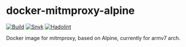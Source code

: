 # docker-mitmproxy-alpine

[![Build](https://github.com/g3rhard/docker-mitmproxy-alpine/actions/workflows/build.yaml/badge.svg)](https://github.com/g3rhard/docker-mitmproxy-alpine/actions/workflows/build.yaml)
[![Snyk](https://github.com/g3rhard/docker-mitmproxy-alpine/actions/workflows/snyk-container-analysis.yaml/badge.svg)](https://github.com/g3rhard/docker-mitmproxy-alpine/actions/workflows/snyk-container-analysis.yaml)
[![Hadolint](https://github.com/g3rhard/docker-mitmproxy-alpine/actions/workflows/hadolint.yaml/badge.svg)](https://github.com/g3rhard/docker-mitmproxy-alpine/actions/workflows/hadolint.yaml)

Docker image for mitmproxy, based on Alpine, currently for armv7 arch.
